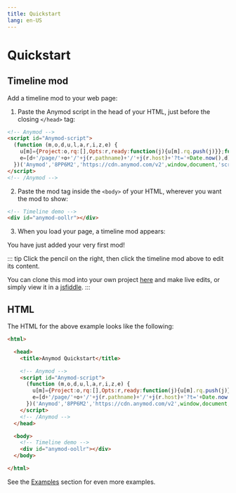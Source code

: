 ```yaml
---
title: Quickstart
lang: en-US
---
```

<sandbox/>

# Quickstart

## Timeline mod

Add a timeline mod to your web page:

1. Paste the Anymod script in the head of your HTML, just before the closing `</head>` tag:

```html
<!-- Anymod -->
<script id="Anymod-script">
  (function (m,o,d,u,l,a,r,i,z,e) {
    u[m]={Project:o,rq:[],Opts:r,ready:function(j){u[m].rq.push(j)}};function j(s){return encodeURIComponent(btoa(s))};z=l.getElementById(m+'-'+a);r=u.location;
    e=[d+'/page/'+o+'/'+j(r.pathname)+'/'+j(r.host)+'?t='+Date.now(),d];e.map(function(w){i=l.createElement(a);i.defer=1;i.src=w;z.parentNode.insertBefore(i,z);});
  })('Anymod','8PP6M2','https://cdn.anymod.com/v2',window,document,'script');
</script>
<!-- /Anymod -->
```

2. Paste the mod tag inside the `<body>` of your HTML, wherever you want the mod to show:

```html
<!-- Timeline demo -->
<div id="anymod-oollr"></div>
```

3. When you load your page, a timeline mod appears:

<!-- Timeline demo v2 [Sandbox] -->
<mod :mod-key="'lmbrm'"/>

You have just added your very first mod!

::: tip
Click the pencil <sandbox-inline/> on the right, then click the timeline mod above to edit its content.

You can clone this mod into your own project [here](https://anymod.com/mod/oollr?v=20) and make live edits, or simply view it in a [jsfiddle](https://jsfiddle.net/component/pv1zuycw/).
:::

## HTML

The HTML for the above example looks like the following:

```html
<html>

  <head>
    <title>Anymod Quickstart</title>

    <!-- Anymod -->
    <script id="Anymod-script">
      (function (m,o,d,u,l,a,r,i,z,e) {
        u[m]={Project:o,rq:[],Opts:r,ready:function(j){u[m].rq.push(j)}};function j(s){return encodeURIComponent(btoa(s))};z=l.getElementById(m+'-'+a);r=u.location;
        e=[d+'/page/'+o+'/'+j(r.pathname)+'/'+j(r.host)+'?t='+Date.now(),d];e.map(function(w){i=l.createElement(a);i.defer=1;i.src=w;z.parentNode.insertBefore(i,z);});
      })('Anymod','8PP6M2','https://cdn.anymod.com/v2',window,document,'script');
    </script>
    <!-- /Anymod -->
  </head>

  <body>
    <!-- Timeline demo -->
    <div id="anymod-oollr"></div>
  </body>

</html>
```

See the [Examples](/examples/) section for even more examples.